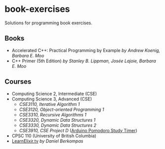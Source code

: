 # book-exercises

Solutions for programming book exercises.

## Books

- Accelerated C++: Practical Programming by Example _by Andrew Koenig, Barbara E. Moo_
- C++ Primer (5th Edition) _by Stanley B. Lippman, Josée Lajoie, Barbara E. Moo_

## Courses

- Computing Science 2, Intermediate (CSE)
- Computing Science 3, Advanced (CSE)
  - _CSE3110, Iterative Algorithm 1_
  - _CSE3120, Object-oriented Programming 1_
  - _CSE3310, Recursive Algorithms 1_
  - _CSE3320, Dynamic Data Structures 1_
  - _CSE3330, Dynamic Data Structures 2_
  - _CSE3910, CSE Project D_ ([Arduino Pomodoro Study Timer](https://github.com/pseigo/arduino-pomodoro))
- CPSC 110 (University of British Columbia)
- [LearnElixir.tv](https://www.learnelixir.tv/) _by Daniel Berkompas_

